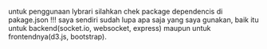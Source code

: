 untuk penggunaan lybrari silahkan chek package dependencis di pakage.json !!! saya sendiri sudah lupa apa saja yang saya gunakan, baik itu untuk backend(socket.io, websocket, express) maupun untuk frontendnya(d3.js, bootstrap). 
